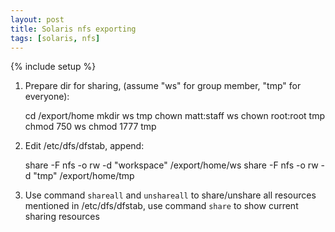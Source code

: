 ```yaml
---
layout: post
title: Solaris nfs exporting
tags: [solaris, nfs]
---
```

{% include setup %}

1. Prepare dir for sharing, (assume "ws" for group member, "tmp" for everyone):

    cd /export/home
    mkdir ws tmp
    chown matt:staff ws
    chown root:root tmp
    chmod 750 ws
    chmod 1777 tmp

2. Edit /etc/dfs/dfstab, append:

    share -F nfs -o rw -d "workspace" /export/home/ws
    share -F nfs -o rw -d "tmp" /export/home/tmp

3. Use command `shareall` and `unshareall` to share/unshare all resources
   mentioned in /etc/dfs/dfstab, use command `share` to show current sharing
   resources
